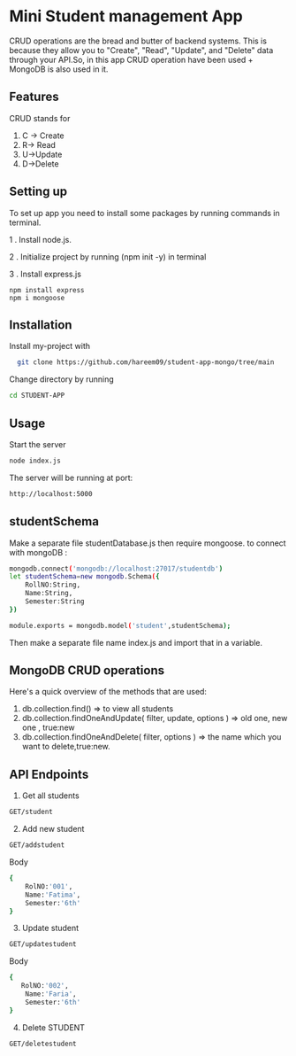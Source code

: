 
# Mini Student management App
CRUD operations are the bread and butter of backend systems. This is because they allow you to "Create", "Read", "Update", and "Delete" data through your API.So, in this app CRUD operation have been used + MongoDB is also used in it.


## Features
CRUD stands for

1. C -> Create
2. R-> Read
3. U->Update
4. D->Delete


## Setting up
To set up  app you need to install some packages by running commands in terminal.

1 . Install node.js.

2 . Initialize project by running (npm init -y) in terminal

3 . Install express.js
          
    npm install express
    npm i mongoose

## Installation

Install my-project with 

```bash
  git clone https://github.com/hareem09/student-app-mongo/tree/main
```
Change directory by running

```bash
cd STUDENT-APP
```
    
## Usage
Start the server
```bash
node index.js
```
The server will be running at port:
```bash
http://localhost:5000
```


## studentSchema
Make a separate file studentDatabase.js then require mongoose.
to connect with mongoDB :
```bash
mongodb.connect('mongodb://localhost:27017/studentdb')
let studentSchema=new mongodb.Schema({
    RollNO:String,
    Name:String,
    Semester:String
})

module.exports = mongodb.model('student',studentSchema);
```
Then make a separate file name index.js and import that in a variable.
## MongoDB CRUD operations 
Here's a quick overview of the methods that are used:

1. db.collection.find() => to view all students
2. db.collection.findOneAndUpdate( filter, update, options ) => old one, new one , true:new  
3. db.collection.findOneAndDelete( filter, options ) => the name which you want to delete,true:new.

## API Endpoints
1. Get all students
```bash
GET/student
```
2. Add new student 
```bash
GET/addstudent
```
Body
```bash
{
    RolNO:'001',
    Name:'Fatima',
    Semester:'6th'
}
```

3. Update student
```bash
GET/updatestudent
```
Body
```bash
{
   RolNO:'002',
    Name:'Faria',
    Semester:'6th'
}
```
4. Delete STUDENT
```bash
GET/deletestudent
```
